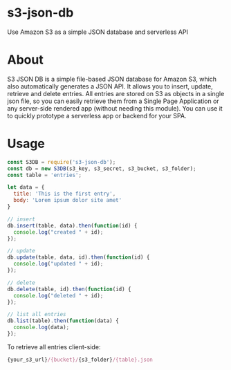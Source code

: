 # s3-json-db

Use Amazon S3 as a simple JSON database and serverless API

# About

S3 JSON DB is a simple file-based JSON database for Amazon S3, which also automatically generates a JSON API. It allows you to insert, update, retrieve and delete entries. All entries are stored on S3 as objects in a single json file, so you can easily retrieve them from a Single Page Application or any server-side rendered app (without needing this module). You can use it to quickly prototype a serverless app or backend for your SPA.

# Usage

```javascript
const S3DB = require('s3-json-db');
const db = new S3DB(s3_key, s3_secret, s3_bucket, s3_folder);
const table = 'entries';

let data = {
  title: 'This is the first entry',
  body: 'Lorem ipsum dolor site amet'
}

// insert
db.insert(table, data).then(function(id) {
  console.log("created " + id);
});

// update
db.update(table, data, id).then(function(id) {
  console.log("updated " + id);
});

// delete
db.delete(table, id).then(function(id) {
  console.log("deleted " + id);
});

// list all entries
db.list(table).then(function(data) {
  console.log(data);
});
```

To retrieve all entries client-side:

```javascript
{your_s3_url}/{bucket}/{s3_folder}/{table}.json
```
